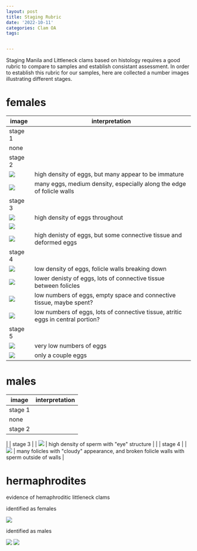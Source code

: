```yaml
---
layout: post
title: Staging Rubric
date: '2022-10-11'
categories: Clam OA
tags: 


---
```


Staging Manila and Littleneck clams based on histology requires a good rubric to compare to samples and establish consistant assessment. In order to establish this rubric for our samples, here are collected a number images illustrating different stages.

# females #

| image | interpretation |
|---|---|
| stage 1 |
| none |
| stage 2 |
| ![](https://owl.fish.washington.edu/hesperornis/Larken_clam/M-C-029_4x_a.jpg) | high density of eggs, but many appear to be immature |
| ![](https://owl.fish.washington.edu/hesperornis/Larken_clam/L-C-112_4x_b.jpg) | many eggs, medium density, especially along the edge of folicle walls |
| stage 3 |
| ![](https://owl.fish.washington.edu/hesperornis/Larken_clam/L-C-096_4x_b.jpg) | high density of eggs throughout |
| ![](https://owl.fish.washington.edu/hesperornis/Larken_clam/L-C-101_4x_b.jpg) | |
| ![](https://owl.fish.washington.edu/hesperornis/Larken_clam/L-C-108_4x_b.jpg) | high denisty of eggs, but some connective tissue and deformed eggs |
| stage 4 |
| ![](https://owl.fish.washington.edu/hesperornis/Larken_clam/M-C-012_4x_b.jpg) | low density of eggs, folicle walls breaking down |
| ![](https://owl.fish.washington.edu/hesperornis/Larken_clam/M-C-028_4x.jpg) | lower denisty of eggs, lots of connective tissue between folicles |
| ![](http://owl.fish.washington.edu/hesperornis/Larken_clam/M-C-007_4x_b.jpg) | low numbers of eggs, empty space and connective tissue, maybe spent? |
| ![](https://owl.fish.washington.edu/hesperornis/Larken_clam/M-C-040_4x_a.jpg) | low numbers of eggs, lots of connective tissue, atritic eggs in central portion? |
| stage 5 |
| ![](https://owl.fish.washington.edu/hesperornis/Larken_clam/M-C-041_4x_a.jpg) | very low numbers of eggs |
| ![](https://owl.fish.washington.edu/hesperornis/Larken_clam/L-C-092_4x_a.jpg) | only a couple eggs |

# males #

| image | interpretation |
|---|---|
| stage 1 |
| none |
| stage 2 |
|
| stage 3 |
| ![](https://owl.fish.washington.edu/hesperornis/Larken_clam/M-C-035_4x_a.jpg) | high density of sperm with "eye" structure |
|
| stage 4 |
| ![](https://owl.fish.washington.edu/hesperornis/Larken_clam/L-C-116_4x_b.jpg) | many folicles with "cloudy" appearance, and broken folicle walls with sperm outside of walls |

# hermaphrodites #

evidence of hemaphroditic littleneck clams

identified as females 

![](https://owl.fish.washington.edu/hesperornis/Larken_clam/L-C-094_4x_a.jpg)

identified as males

![](https://owl.fish.washington.edu/hesperornis/Larken_clam/L-C-102_4x_a.jpg)
![](https://owl.fish.washington.edu/hesperornis/Larken_clam/L-C-103_4x_b.jpg)